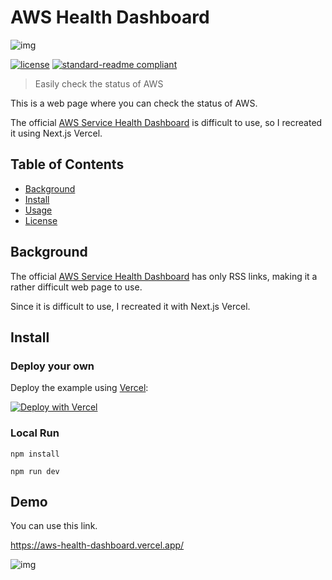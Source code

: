 # AWS Health Dashboard

![img](https://i.imgur.com/AoeQGrV.png)

[![license](https://img.shields.io/github/license/tubone24/aws-health-dashboard.svg)](LICENSE)
[![standard-readme compliant](https://img.shields.io/badge/readme%20style-standard-brightgreen.svg?style=flat-square)](https://github.com/RichardLitt/standard-readme)

> Easily check the status of AWS

This is a web page where you can check the status of AWS.

The official [AWS Service Health Dashboard](https://status.aws.amazon.com/) is difficult to use, so I recreated it using Next.js Vercel.

## Table of Contents

- [Background](#background)
- [Install](#install)
- [Usage](#usage)
- [License](#license)

## Background

The official [AWS Service Health Dashboard](https://status.aws.amazon.com/) has only RSS links, making it a rather difficult web page to use.

Since it is difficult to use, I recreated it with Next.js Vercel.

## Install

### Deploy your own

Deploy the example using [Vercel](https://vercel.com):

[![Deploy with Vercel](https://vercel.com/button)](https://vercel.com/new/git/external?repository-url=https://github.com/tubone24/aws-health-dashboard&project-name=aws-health-dashboard&repository-name=aws-health-dashboard)

### Local Run

```
npm install

npm run dev
```

## Demo

You can use this link.

<https://aws-health-dashboard.vercel.app/>

![img](https://i.imgur.com/XblRysI.png)
